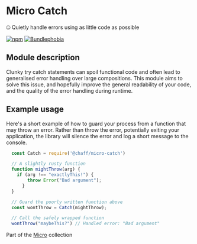 # Micro Catch

🤐 Quietly handle errors using as little code as possible 

[![npm](https://img.shields.io/npm/v/@chaff/micro-catch.svg?style=flat-square)](https://www.npmjs.com/package/@chaff/micro-catch)
[![Bundlephobia](https://img.shields.io/bundlephobia/min/@chaff/micro-catch.svg?style=flat-square)](https://bundlephobia.com/result?p=@chaff/micro-catch)

## Module description

Clunky try catch statements can spoil functional code and often lead to generalised error handling over large compositions. This module aims to solve this issue, and hopefully improve the general readability of your code, and the quality of the error handling during runtime.

## Example usage

Here's a short example of how to guard your process from a function that may throw an error. Rather than throw the error, potentially exiting your application, the library will silence the error and log a short message to the console.

```javascript
  const Catch = require('@chaff/micro-catch')

  // A slightly rusty function
  function mightThrow(arg) {
    if (arg !== "exactlyThis!") {
	    throw Error("Bad argument");
	  }
  }

  // Guard the poorly written function above
  const wontThrow = Catch(mightThrow);

  // Call the safely wrapped function
  wontThrow("maybeThis?") // Handled error: "Bad argument"
```

Part of the [Micro](https://github.com/iainreid820/micro) collection
